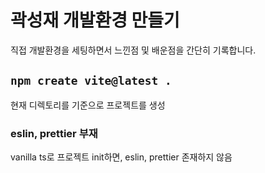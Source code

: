 # 곽성재 개발환경 만들기
직접 개발환경을 세팅하면서 느낀점 및 배운점을 간단히 기록합니다.

## `npm create vite@latest .`
현재 디렉토리를 기준으로 프로젝트를 생성

### eslin, prettier 부재
vanilla ts로 프로젝트 init하면, eslin, prettier 존재하지 않음